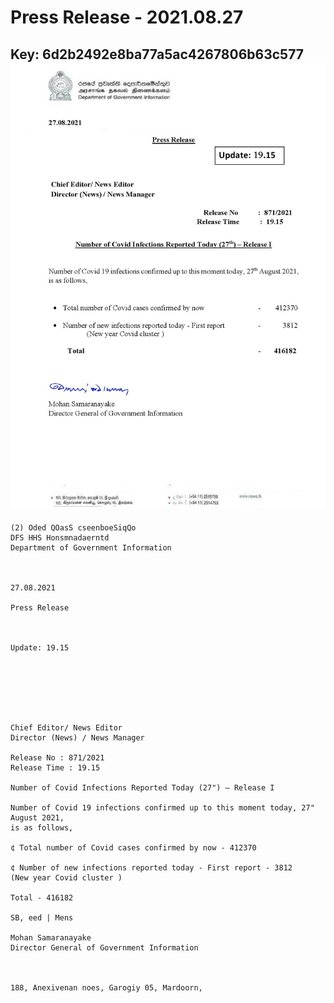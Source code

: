 # Press Release - 2021.08.27 
Key: 6d2b2492e8ba77a5ac4267806b63c577 
![img](img/6d2b2492e8ba77a5ac4267806b63c577.jpg)
---
```
(2) Oded QOasS cseenboeSiqQo
DFS HHS Honsmnadaerntd
Department of Government Information

 

27.08.2021

Press Release

 

Update: 19.15

 

 

 

Chief Editor/ News Editor
Director (News) / News Manager

Release No : 871/2021
Release Time : 19.15

Number of Covid Infections Reported Today (27") — Release I

Number of Covid 19 infections confirmed up to this moment today, 27" August 2021,
is as follows,

¢ Total number of Covid cases confirmed by now - 412370

¢ Number of new infections reported today - First report - 3812
(New year Covid cluster )

Total - 416182

SB, eed | Mens

Mohan Samaranayake
Director General of Government Information

   

188, Anexivenan noes, Garogiy 05, Mardoorn,

```
